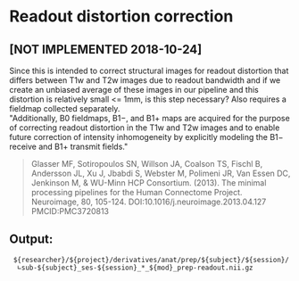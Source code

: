 # Readout distortion correction 
## [NOT IMPLEMENTED 2018-10-24]
Since this is intended to correct structural images for readout distortion that differs between T1w and T2w images due to readout bandwidth and if we create an unbiased average of these images in our pipeline and this distortion is relatively small <= 1mm, is this step necessary? Also requires a fieldmap collected separately.   
"Additionally, B0 fieldmaps, B1−, and B1+ maps are acquired for the purpose of correcting readout distortion in the T1w and T2w images and to enable future correction of intensity inhomogeneity by explicitly modeling the B1− receive and B1+ transmit fields."
>Glasser MF, Sotiropoulos SN, Willson JA, Coalson TS, Fischl B, Andersson JL, Xu J, Jbabdi S, Webster M, Polimeni JR, Van Essen DC, Jenkinson M, & WU-Minn HCP Consortium. (2013). The minimal processing pipelines for the Human Connectome Project. Neuroimage, 80, 105-124. DOI:10.1016/j.neuroimage.2013.04.127 PMCID:PMC3720813
## Output:
```
 ${researcher}/${project}/derivatives/anat/prep/${subject}/${session}/
  ∟sub-${subject}_ses-${session}_*_${mod}_prep-readout.nii.gz
```
